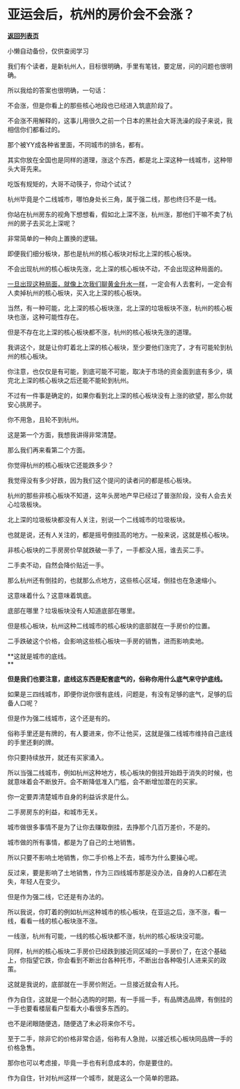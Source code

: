 # 亚运会后，杭州的房价会不会涨？

[**返回列表页**](/gzh/记忆承载3)

小懒自动备份，仅供查阅学习

我们有个读者，是新杭州人，目标很明确，手里有笔钱，要定居，问的问题也很明确。  

所以我给的答案也很明确，一句话：

不会涨，但是你看上的那些核心地段也已经进入筑底阶段了。

不会涨不用解释的，这事儿用很久之前一个日本的黑社会大哥洗澡的段子来说，我相信你们都看过的。  

那个被YY成各种省里面，不同城市的排名，都有。  

其实你放在全国也是同样的道理，涨这个东西，都是北上深这种一线城市，这种带头大哥先来。

吃饭有规矩的，大哥不动筷子，你动个试试？  

杭州毕竟是个二线城市，哪怕身处长三角，属于强二线，那也终归不是一线。  

你站在杭州房东的视角下想想看，假如北上深不涨，杭州涨，那他们干嘛不卖了杭州的房子去买北上深呢？  

非常简单的一种向上置换的逻辑。  

即便我们细分板块，那也是杭州的核心板块对标北上深的核心板块。  

不会出现杭州的核心板块先涨，北上深的核心板块不动，不会出现这种局面的。

[一旦出现这种局面，就像上次我们聊黄金升水一样](http://mp.weixin.qq.com/s?__biz=MzU0MjYwNDU2Mw==&mid=2247512312&idx=1&sn=52d3d60ab075ec9d800a959a439dad2b&chksm=fb1adc84cc6d5592b048d322cc2bcd6c063e88f4e1b761768224f22115358d8b6a6689736079&scene=21#wechat_redirect)，一定会有人去套利，一定会有人卖掉杭州的核心板块，买入北上深的核心板块。  

当然，有一种可能，北上深的核心板块涨，北上深的垃圾板块不涨，杭州的核心板块也涨，这种可能性存在。  

但是不存在北上深的核心板块都不涨，杭州的核心板块先涨的道理。

我讲这个，就是让你盯着北上深的核心板块，至少要他们涨完了，才有可能轮到杭州的核心板块。  

你注意，也仅仅是有可能，到底可能不可能，取决于市场的资金面到底有多少，填完北上深的核心板块之后还能不能轮到杭州。  

不过有一件事是确定的，如果你看到北上深的核心板块没有上涨的欲望，那么你就安心挑房子。  

你不用急，且轮不到杭州。  

这是第一个方面，我想我讲得非常清楚。  

那么我们再来看第二个方面。

你觉得杭州的核心板块它还能跌多少？  

我觉得没有多少好跌，因为我们这个提问的读者问的都是核心板块。

杭州的那些非核心板块不知道，这年头房地产早已经过了普涨阶段，没有人会去关心垃圾板块。  

北上深的垃圾板块都没有人关注，别说一个二线城市的垃圾板块。  

也就是说，还有人关注的，都是摇号倒挂高的地方。一般来说，这就是核心板块。

非核心板块的二手房房价早就跌破一手了，一手都没人摇，谁去买二手。  

二手卖不动，自然会降价贴近一手。  

那么杭州还有倒挂的，也就那么点地方，这些核心区域，倒挂也在急速缩小。  

这意味着什么？这意味着筑底。  

底部在哪里？垃圾板块没有人知道底部在哪里。

但是核心板块，杭州这种二线城市的核心板块的底部就在一手房价的位置。

二手跌破这个价格，会影响这些核心板块一手房的销售，进而影响卖地。  

 **这就是城市的底线。  
**

 **但是我们也要注意，底线这东西是配套底气的，俗称你用什么底气来守护底线。**  

如果是三四线城市，即便你说你很有底线，问题是，有没有足够的底气，足够的后备人口呢？  

但是作为强二线城市，这个还是有的。  

俗称手里还是有牌的，有人要进来，你不让他买，这就是强二线城市维持自己底线的手里还剩的牌。

你只要持续放开，就还有买家涌入。  

所以当强二线城市，例如杭州这种地方，核心板块的倒挂开始趋于消失的时候，也就意味着会不断放开。会不断降低准入门槛，会不断增加潜在的买家。

你一定要弄清楚城市自身的利益诉求是什么。  

二手房房东的利益，和城市无关。  

城市做很多事情不是为了让你去赚取倒挂，去挣那个几百万差价，不是的。

城市做的所有事情，都是为了自己的土地销售。

所以只要不影响土地销售，你二手价格上不去，城市为什么要操心呢。  

反过来，要是影响了土地销售，作为三四线城市那是没办法，自身的人口都在流失，年轻人在变少。  

但是作为强二线，它还是有办法的。

所以我说，你盯着的例如杭州这种城市的核心板块，在亚运之后，涨不涨，看一线，看看一线的核心板块涨不涨。  

一线涨，杭州有可能，一线的核心板块都不涨，杭州的核心板块没可能。

同样，杭州的核心板块二手房价已经跌到接近同区域的一手房价了，在这个基础上，你指望它跌，你会看到不断出台各种托市，不断出台各种吸引人进来买的政策。

这就是我说的，底部就在一手房价附近。一旦接近就会有人托。

作为自住，这就是一个耐心选购的时期，有一手摇一手，有品牌选品牌，有倒挂的一手也要看楼层看户型看大小看很多东西的。  

也不是闭眼随便选，随便选了未必将来你不亏。  

至于二手，除非它的价格非常合适，俗称有人急抛，以接近核心板块同品牌一手的价格急售。  

那你也可以考虑接，毕竟一手也有利息成本的，你是要住的。  

作为自住，针对杭州这样一个城市，就是这么一个简单的思路。

